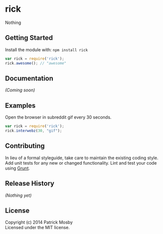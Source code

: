 # rick

Nothing

## Getting Started
Install the module with: `npm install rick`

```javascript
var rick = require('rick');
rick.awesome(); // "awesome"
```

## Documentation
_(Coming soon)_

## Examples
Open the browser in subreddit gif every 30 seconds.

```javascript
var rick = require('rick');
rick.interwebz(30, "gif");
```

## Contributing
In lieu of a formal styleguide, take care to maintain the existing coding style. Add unit tests for any new or changed functionality. Lint and test your code using [Grunt](http://gruntjs.com/).

## Release History
_(Nothing yet)_

## License
Copyright (c) 2014 Patrick Mosby  
Licensed under the MIT license.
